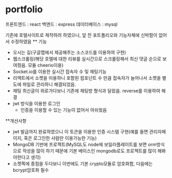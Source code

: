# portfolio


프론트엔드 : react
백엔드 : express
데이터베이스 : mysql

 기존에 호텔사이트로 제작하려 하였으나, 앞 전 포트폴리오와 기능자체에 신박함이 없어서 수정하였음
 ** 기능
 - 오시는 길(구글맵에서 제공해주는 소스코드를 이용하여 구현)
 - 웹스크롤링(해당 호텔에 대한 리뷰를 실시간으로 스크롤링해서 최신 댓글 순으로 보여줬음. 모듈 cheerio이용)
 - Socket.io를 이용한 실시간 접속자 수 및 채팅기능
  - 리액트에서 소켓을 이용하니 포함된 컴포넌트 수 만큼 접속자가 늘어나서 소켓을 별도에 파일로 관리하니 해결되었음.
  - 채팅 최신글이 위로가다보니 기존에 채팅방 형식과 달랐음. reverse를 이용하여 해결
 - jwt 방식을 이용한 로그인
   - 인증을 이용할 수 있는 기능이 없어서 아쉬웠음

**개선사항
 - jwt 발급까지 완료하였으니 이 토큰을 이용한 인증 시스템 구현(예를 들면 관리자페이지, 혹은 로그인한 사람만 이용가능한 기능)
 - MongoDB 기반에 프로젝트(MySQL도 node에 보일러플레이트를 보면 orm방식으로 작성을 많이 하기 때문에 기본 베이스인 mongodb로도 프로젝트를 많이 해봐야한다고 생각)
 - 소켓쪽에 중점을 두다보니 이번에도 기본 crypto모듈로 암호화함, 다음에는 bcrypt암호화 필수

